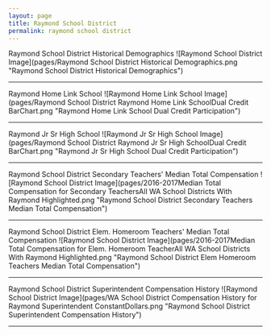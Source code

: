 ```yaml
---
layout: page
title: Raymond School District
permalink: raymond school district
---
```



Raymond School District Historical Demographics
![Raymond School District Image](pages/Raymond School District Historical Demographics.png "Raymond School District Historical Demographics")

___

Raymond Home Link School
![Raymond Home Link School Image](pages/Raymond School District Raymond Home Link SchoolDual Credit BarChart.png "Raymond Home Link School Dual Credit Participation")

___

Raymond Jr Sr High School
![Raymond Jr Sr High School Image](pages/Raymond School District Raymond Jr Sr High SchoolDual Credit BarChart.png "Raymond Jr Sr High School Dual Credit Participation")

___

Raymond School District Secondary Teachers' Median Total Compensation
![Raymond School District Image](pages/2016-2017Median Total Compensation for Secondary TeachersAll WA School Districts With Raymond Highlighted.png "Raymond School District Secondary Teachers Median Total Compensation")

___

Raymond School District Elem. Homeroom Teachers' Median Total Compensation
![Raymond School District Image](pages/2016-2017Median Total Compensation for Elem. Homeroom TeacherAll WA School Districts With Raymond Highlighted.png "Raymond School District Elem Homeroom Teachers Median Total Compensation")

___

Raymond School District Superintendent Compensation History
![Raymond School District Image](pages/WA School District Compensation History for Raymond Superintendent ConstantDollars.png "Raymond School District Superintendent Compensation History")

___

